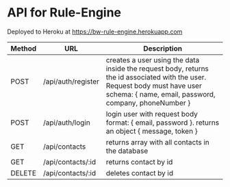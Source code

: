 # API for Rule-Engine

Deployed to Heroku at https://bw-rule-engine.herokuapp.com

Method | URL | Description 
------ | --- | -----------
POST | /api/auth/register | creates a user using the data inside the request body, returns the id associated with the user.  Request body must have user schema: { name, email, password, company, phoneNumber }
POST | /api/auth/login | login user with request body format: { email, password }. returns an object { message, token }
GET | /api/contacts | returns array with all contacts in the database
GET | /api/contacts/:id | returns contact by id
DELETE | /api/contacts/:id | deletes contact by id